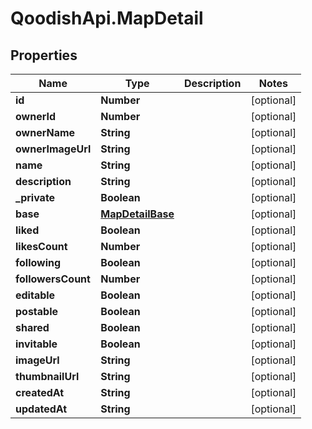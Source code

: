 # QoodishApi.MapDetail

## Properties
Name | Type | Description | Notes
------------ | ------------- | ------------- | -------------
**id** | **Number** |  | [optional] 
**ownerId** | **Number** |  | [optional] 
**ownerName** | **String** |  | [optional] 
**ownerImageUrl** | **String** |  | [optional] 
**name** | **String** |  | [optional] 
**description** | **String** |  | [optional] 
**_private** | **Boolean** |  | [optional] 
**base** | [**MapDetailBase**](MapDetailBase.md) |  | [optional] 
**liked** | **Boolean** |  | [optional] 
**likesCount** | **Number** |  | [optional] 
**following** | **Boolean** |  | [optional] 
**followersCount** | **Number** |  | [optional] 
**editable** | **Boolean** |  | [optional] 
**postable** | **Boolean** |  | [optional] 
**shared** | **Boolean** |  | [optional] 
**invitable** | **Boolean** |  | [optional] 
**imageUrl** | **String** |  | [optional] 
**thumbnailUrl** | **String** |  | [optional] 
**createdAt** | **String** |  | [optional] 
**updatedAt** | **String** |  | [optional] 


